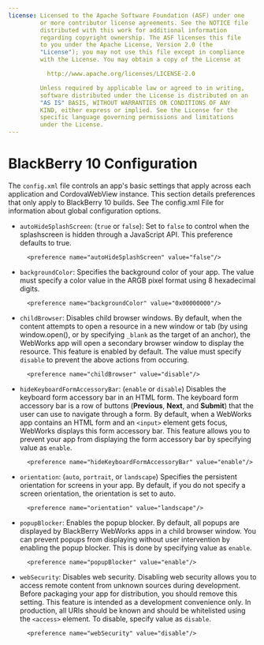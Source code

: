 ```yaml
---
license: Licensed to the Apache Software Foundation (ASF) under one
         or more contributor license agreements. See the NOTICE file
         distributed with this work for additional information
         regarding copyright ownership. The ASF licenses this file
         to you under the Apache License, Version 2.0 (the
         "License"); you may not use this file except in compliance
         with the License. You may obtain a copy of the License at

           http://www.apache.org/licenses/LICENSE-2.0

         Unless required by applicable law or agreed to in writing,
         software distributed under the License is distributed on an
         "AS IS" BASIS, WITHOUT WARRANTIES OR CONDITIONS OF ANY
         KIND, either express or implied. See the License for the
         specific language governing permissions and limitations
         under the License.
---
```


# BlackBerry 10 Configuration

The `config.xml` file controls an app's basic settings that apply
across each application and CordovaWebView instance. This section
details preferences that only apply to BlackBerry 10 builds. See The
config.xml File for information about global configuration options.

* `autoHideSplashScreen`: (`true` or `false`): Set to `false` to
  control when the splashscreen is hidden through a JavaScript
  API. This preference defaults to true.

        <preference name="autoHideSplashScreen" value="false"/>

* `backgroundColor`: Specifies the background color of your app. The
  value must specify a color value in the ARGB pixel format using 8
  hexadecimal digits.

        <preference name="backgroundColor" value="0x00000000"/>

<!-- QUERY: remove "0x" from above? Varies from Android -->

* `childBrowser`: Disables child browser windows. By default, when the
  content attempts to open a resource in a new window or tab (by using
  window.open(), or by specifying `_blank` as the target of an
  anchor), the WebWorks app will open a secondary browser window to
  display the resource. This feature is enabled by default. The value
  must specify `disable` to prevent the above actions from occuring.

        <preference name="childBrowser" value="disable"/>

* `hideKeyboardFormAccessoryBar`: (`enable` or `disable`) Disables the
  keyboard form accessory bar in an HTML form. The keyboard form
  accessory bar is a row of buttons (__Previous__, __Next__, and
  __Submit__) that the user can use to navigate through a form.  By
  default, when a WebWorks app contains an HTML form and an `<input>`
  element gets focus, WebWorks displays this form accessory bar. This
  feature allows you to prevent your app from displaying the form
  accessory bar by specifying value as `enable`.

        <preference name="hideKeyboardFormAccessoryBar" value="enable"/>

<!-- QUERY: appears for >1 input? -->

* `orientation`: (`auto`, `portrait`, or `landscape`) Specifies the
  persistent orientation for screens in your app. By default, if you
  do not specify a screen orientation, the orientation is set to auto.

        <preference name="orientation" value="landscape"/>

<!-- QUERY: different from default? -->

* `popupBlocker`: Enables the popup blocker. By default, all popups
  are displayed by BlackBerry WebWorks apps in a child browser
  window. You can prevent popups from displaying without user
  intervention by enabling the popup blocker. This is done by
  specifying value as `enable`.

        <preference name="popupBlocker" value="enable"/>

* `webSecurity`: Disables web security. Disabling web security allows
  you to access remote content from unknown sources during
  development.  Before packaging your app for distribution, you should
  remove this setting. This feature is intended as a development
  convenience only. In production, all URIs should be known and should
  be whitelisted using the `<access>` element. To disable, specify
  value as `disable`.

        <preference name="webSecurity" value="disable"/>

<!--

 #### Disable Cursor

* `disable-cursor` with values `true` or `false`

  * example: `<preference name="disable-cursor" value="true" />`

  * prevents a mouse-icon/cursor from being displayed on the app -
    desugars to `<rim:navigation />`. See [the BlackBerry
    documentation](https://bdsc.webapps.blackberry.com/html5/documentation/ww_developing/rim_navigation_element_1582456_11.html)
    for more details

  * default is _false_

-->
